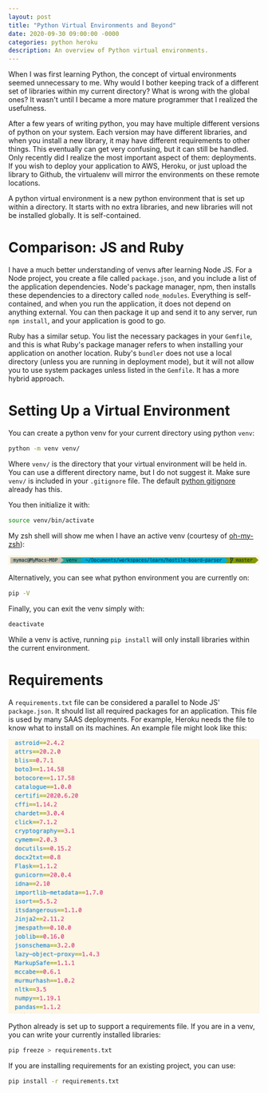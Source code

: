 ```yaml
---
layout: post
title: "Python Virtual Environments and Beyond"
date: 2020-09-30 09:00:00 -0000
categories: python heroku
description: An overview of Python virtual environments.
---
```


When I was first learning Python, the concept of virtual environments seemed unnecessary to me. Why would I bother keeping track of a different set of libraries within my current directory? What is wrong with the global ones? It wasn't until I became a more mature programmer that I realized the usefulness.

After a few years of writing python, you may have multiple different versions of python on your system. Each version may have different libraries, and when you install a new library, it may have different requirements to other things. This eventually can get very confusing, but it can still be handled. Only recently did I realize the most important aspect of them: deployments. If you wish to deploy your application to AWS, Heroku, or just upload the library to Github, the virtualenv will mirror the environments on these remote locations.

A python virtual environment is a new python environment that is set up within a directory. It starts with no extra libraries, and new libraries will not be installed globally. It is self-contained.

# Comparison: JS and Ruby

I have a much better understanding of venvs after learning Node JS. For a Node project, you create a file called `package.json`, and you include a list of the application dependencies. Node's package manager, npm, then installs these dependencies to a directory called `node_modules`. Everything is self-contained, and when you run the application, it does not depend on anything external. You can then package it up and send it to any server, run `npm install`, and your application is good to go.

Ruby has a similar setup. You list the necessary packages in your `Gemfile`, and this is what Ruby's package manager refers to when installing your application on another location. Ruby's `bundler` does not use a local directory (unless you are running in deployment mode), but it will not allow you to use system packages unless listed in the `Gemfile`. It has a more hybrid approach.

# Setting Up a Virtual Environment

You can create a python venv for your current directory using python `venv`:

```bash
python -m venv venv/
```

Where `venv/` is the directory that your virtual environment will be held in. You can use a different directory name, but I do not suggest it. Make sure `venv/` is included in your `.gitignore` file. The default [python gitignore](https://github.com/github/gitignore/blob/master/Python.gitignore) already has this.

You then initialize it with:

```bash
source venv/bin/activate
```

My zsh shell will show me when I have an active venv (courtesy of [oh-my-zsh](https://github.com/ohmyzsh/ohmyzsh)):

![venv shown in zsh](/assets/images/venv/py_venv.png)

Alternatively, you can see what python environment you are currently on:

```bash
pip -V
```

Finally, you can exit the venv simply with:

```bash
deactivate
```

While a venv is active, running `pip install` will only install libraries within the current environment.

# Requirements

A `requirements.txt` file can be considered a parallel to Node JS' `package.json`. It should list all required packages for an application. This file is used by many SAAS deployments. For example, Heroku needs the file to know what to install on its machines. An example file might look like this:

![example requirements.txt](/assets/images/venv/py_requirements.png)

Python already is set up to support a requirements file. If you are in a venv, you can write your currently installed libraries:

```bash
pip freeze > requirements.txt
```

If you are installing requirements for an existing project, you can use:

```bash
pip install -r requirements.txt
```